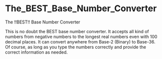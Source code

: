 # The_BEST_Base_Number_Converter
The !!BEST!! Base Number Converter

This is no doubt the BEST base number converter. It accepts all kind of numbers from negative numbers to the longest real numbers even with 100 decimal places.
It can convert anywhere from Base-2 (Binary) to Base-36. Of course, as long as you type the numbers correctly and provide the correct information as needed. 

